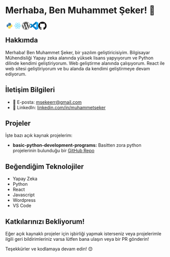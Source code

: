 # Merhaba, Ben Muhammet Şeker! 👋

<img align="left" alt="Python" width="26px" src="https://raw.githubusercontent.com/github/explore/80688e429a7d4ef2fca1e82350fe8e3517d3494d/topics/python/python.png" />
<img align="left" alt="React" width="26px" src="https://raw.githubusercontent.com/github/explore/cebd63002168a05a6a642f309227eefeccd92950/topics/react/react.png" />
<img align="left" alt="Wordpress" width="26px" src="https://raw.githubusercontent.com/github/explore/cebd63002168a05a6a642f309227eefeccd92950/topics/wordpress/wordpress.png" />
<img align="left" alt="Visual Studio Code" width="26px" src="https://raw.githubusercontent.com/github/explore/80688e429a7d4ef2fca1e82350fe8e3517d3494d/topics/visual-studio-code/visual-studio-code.png" />
<img align="left" alt="GitHub" width="26px" src="https://raw.githubusercontent.com/github/explore/78df643247d429f6cc873026c0622819ad797942/topics/github/github.png" />

<br />


## Hakkımda

Merhaba! Ben Muhammet Şeker, bir yazılım geliştiricisiyim. Bilgisayar Mühendisliği Yapay zeka alanında yüksek lisans yapyıyorum ve Python dilinde kendimi geliştiriyorum. Web geliştirme alanında çalışıyorum. React ile web sitesi geliştiriyorum ve bu alanda da kendimi geliştirmeye devam ediyorum.

## İletişim Bilgileri

- 📧 E-posta: msekeerr@gmail.com
- 🔗 LinkedIn: [linkedin.com/in/muhammetseker](https://www.linkedin.com/in/muhammetseker/)

## Projeler

İşte bazı açık kaynak projelerim:

- **basic-python-development-programs:** Basitten zora python projelerinin bulunduğu bir  [GitHub Repo]([https://github.com/Erayaltilar/Flutter_bloc_login](https://github.com/muhammetsekerr/basic-python-development-programs))

## Beğendiğim Teknolojiler

- Yapay Zeka 
- Python
- React
- Javascript
- Wordpress
- VS Code

## Katkılarınızı Bekliyorum!

Eğer açık kaynaklı projeler için işbirliği yapmak isterseniz veya projelerimle ilgili geri bildirimleriniz varsa lütfen bana ulaşın veya bir PR gönderin! 

Teşekkürler ve kodlamaya devam edin! 😊
